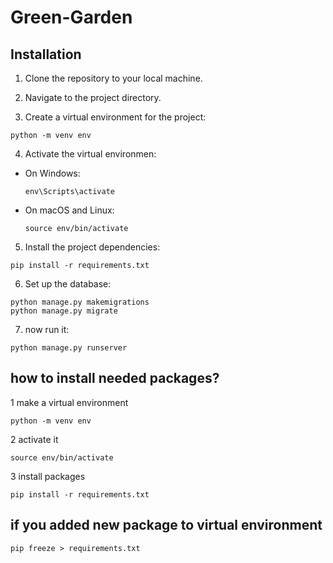 # Green-Garden


## Installation

1. Clone the repository to your local machine.

3. Navigate to the project directory.

5. Create a virtual environment for the project:

```
python -m venv env
```
4. Activate the virtual environmen:

- On Windows:
  ```
  env\Scripts\activate
  ```

- On macOS and Linux:
  ```
  source env/bin/activate
  ```
5. Install the project dependencies:

```
pip install -r requirements.txt
```
6. Set up the database:
```
python manage.py makemigrations
python manage.py migrate
```
7. now run it:
```
python manage.py runserver
```
## how to install needed packages?
1 make a virtual environment
```
python -m venv env
```

2 activate it
```
source env/bin/activate
```

3 install packages
```
pip install -r requirements.txt
```

## if you added new package to virtual environment
```
pip freeze > requirements.txt
```
